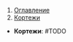 1. [Оглавление](https://github.com/Nethius/cheatsheet/blob/main/README.md)
1. [Кортежи](#1)

* **Кортежи**: <a name="1"></a> #TODO